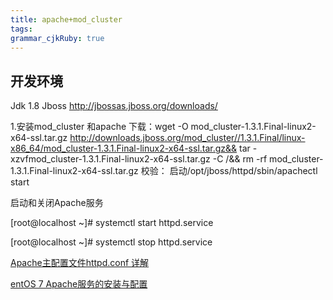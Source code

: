 ```yaml
---
title: apache+mod_cluster
tags: 
grammar_cjkRuby: true
---
```



## 开发环境
Jdk 1.8
Jboss http://jbossas.jboss.org/downloads/


1.安装mod_cluster 和apache
下载：wget -O mod_cluster-1.3.1.Final-linux2-x64-ssl.tar.gz  http://downloads.jboss.org/mod_cluster//1.3.1.Final/linux-x86_64/mod_cluster-1.3.1.Final-linux2-x64-ssl.tar.gz&& tar -xzvfmod_cluster-1.3.1.Final-linux2-x64-ssl.tar.gz -C /&& rm -rf mod_cluster-1.3.1.Final-linux2-x64-ssl.tar.gz
校验：
启动/opt/jboss/httpd/sbin/apachectl start


启动和关闭Apache服务

[root@localhost ~]# systemctl start httpd.service

[root@localhost ~]# systemctl stop httpd.service



[Apache主配置文件httpd.conf 详解](https://www.linuxidc.com/Linux/2015-02/113921.htm)

[entOS 7 Apache服务的安装与配置](http://blog.51cto.com/13525470/2070375)
